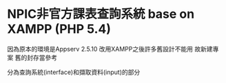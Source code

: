 NPIC非官方課表查詢系統
base on XAMPP (PHP 5.4) 
========================

因為原本的環境是Appserv 2.5.10
改用XAMPP之後許多舊設計不能用
故新建專案
舊的封存當參考

分為查詢系統(interface)和擷取資料(input)的部分
